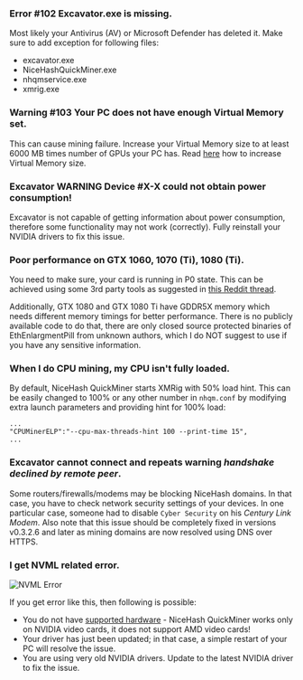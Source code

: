 ### Error #102 Excavator.exe is missing.
Most likely your Antivirus (AV) or Microsoft Defender has deleted it. Make sure to add exception for following files:
* excavator.exe
* NiceHashQuickMiner.exe
* nhqmservice.exe
* xmrig.exe

### Warning #103 Your PC does not have enough Virtual Memory set. 
This can cause mining failure. Increase your Virtual Memory size to at least 6000 MB times number of GPUs your PC has. Read [here](https://www.nicehash.com/blog/post/how-to-increase-virtual-memory-on-windows) how to increase Virtual Memory size.

### Excavator WARNING Device #X-X could not obtain power consumption!
Excavator is not capable of getting information about power consumption, therefore some functionality may not work (correctly). Fully reinstall your NVIDIA drivers to fix this issue.

### Poor performance on GTX 1060, 1070 (Ti), 1080 (Ti).
You need to make sure, your card is running in P0 state. This can be achieved using some 3rd party tools as suggested in [this Reddit thread](https://www.reddit.com/r/RenderToken/comments/9w2rd9/how_to_use_maximum_p0_power_state_with_nvidia/).

Additionally, GTX 1080 and GTX 1080 Ti have GDDR5X memory which needs different memory timings for better performance. There is no publicly available code to do that, there are only closed source protected binaries of EthEnlargmentPill from unknown authors, which I do NOT suggest to use if you have any sensitive information.

### When I do CPU mining, my CPU isn't fully loaded.
By default, NiceHash QuickMiner starts XMRig with 50% load hint. This can be easily changed to 100% or any other number in `nhqm.conf` by modifying extra launch parameters and providing hint for 100% load:
```
...
"CPUMinerELP":"--cpu-max-threads-hint 100 --print-time 15",
...
```

### Excavator cannot connect and repeats warning _handshake declined by remote peer_.

Some routers/firewalls/modems may be blocking NiceHash domains. In that case, you have to check network security settings of your devices. In one particular case, someone had to disable `Cyber Security` on his _Century Link Modem_. Also note that this issue should be completely fixed in versions v0.3.2.6 and later as mining domains are now resolved using DNS over HTTPS.

### I get NVML related error.
![NVML Error](https://github.com/nicehash/NiceHashQuickMiner/blob/main/images/nvml_error.png?raw=true)

If you get error like this, then following is possible:
- You do not have [supported hardware](https://github.com/nicehash/NiceHashQuickMiner/wiki/Supported-hardware) - NiceHash QuickMiner works only on NVIDIA video cards, it does not support AMD video cards!
- Your driver has just been updated; in that case, a simple restart of your PC will resolve the issue.
- You are using very old NVIDIA drivers. Update to the latest NVIDIA driver to fix the issue.
